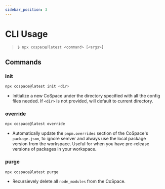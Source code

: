 ```yaml
---
sidebar_position: 3
---
```


# CLI Usage

>     $ npx cospace@latest <command> [<args>] 

## Commands

### init

```bash
npx cospace@latest init <dir>
```

- Initialize a new CoSpace under the directory specified with all the config files needed. If `<dir>` is not provided, will default to current directory.

### override

```bash
npx cospace@latest override
```

- Automatically update the `pnpm.overrides` section of the CoSpace's `package.json`, to ignore semver and always use the local package version from the workspace. Useful for when you have pre-release versions of packages in your workspace.

### purge

```bash
npx cospace@latest purge
```

- Recursievely delete all `node_modules` from the CoSpace.
